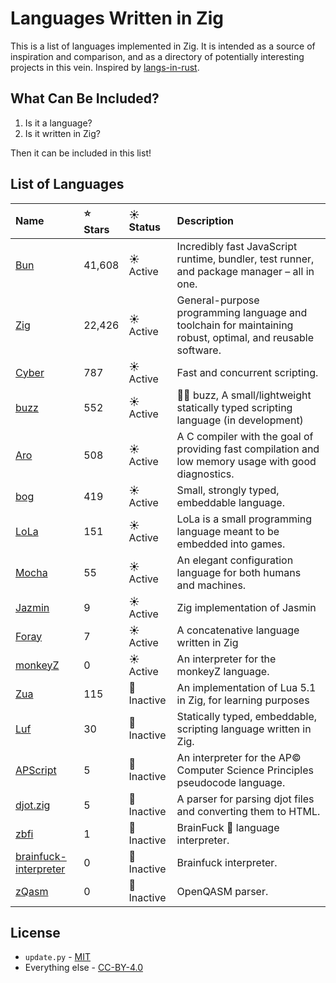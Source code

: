 # Languages Written in Zig

This is a list of languages implemented in
Zig. It is intended as a source of inspiration and comparison, and as a
directory of potentially interesting projects in this vein. Inspired by [langs-in-rust](https://github.com/alilleybrinker/langs-in-rust).

## What Can Be Included?

1. Is it a language?
2. Is it written in Zig?

Then it can be included in this list!

## List of Languages

| Name | ⭐ Stars | ☀️ Status | Description |
|:-----|:---------|:-----------|:-----------|
| [Bun] | 41,608 | ☀️ Active | Incredibly fast JavaScript runtime, bundler, test runner, and package manager – all in one. |
| [Zig] | 22,426 | ☀️ Active | General-purpose programming language and toolchain for maintaining robust, optimal, and reusable software. |
| [Cyber] | 787 | ☀️ Active | Fast and concurrent scripting. |
| [buzz] | 552 | ☀️ Active | 👨‍🚀  buzz, A small/lightweight statically typed scripting language (in development) |
| [Aro] | 508 | ☀️ Active | A C compiler with the goal of providing fast compilation and low memory usage with good diagnostics. |
| [bog] | 419 | ☀️ Active | Small, strongly typed, embeddable language. |
| [LoLa] | 151 | ☀️ Active | LoLa is a small programming language meant to be embedded into games. |
| [Mocha] | 55 | ☀️ Active | An elegant configuration language for both humans and machines. |
| [Jazmin] | 9 | ☀️ Active | Zig implementation of Jasmin |
| [Foray] | 7 | ☀️ Active | A concatenative language written in Zig |
| [monkeyZ] | 0 | ☀️ Active | An interpreter for the monkeyZ language. |
| [Zua] | 115 | 🌙 Inactive | An implementation of Lua 5.1 in Zig, for learning purposes |
| [Luf] | 30 | 🌙 Inactive | Statically typed, embeddable, scripting language written in Zig. |
| [APScript] | 5 | 🌙 Inactive | An interpreter for the AP© Computer Science Principles pseudocode language. |
| [djot.zig] | 5 | 🌙 Inactive | A parser for parsing djot files and converting them to HTML. |
| [zbfi] | 1 | 🌙 Inactive | BrainFuck :robot: language interpreter. |
| [brainfuck-interpreter] | 0 | 🌙 Inactive | Brainfuck interpreter. |
| [zQasm] | 0 | 🌙 Inactive | OpenQASM parser. |

## License

* `update.py` - [MIT](https://github.com/thechampagne/langs-in-zig/blob/main/LICENSE-MIT)
* Everything else - [CC-BY-4.0](https://github.com/thechampagne/langs-in-zig/blob/main/LICENSE)

[Zig]: https://github.com/ziglang/zig
[bog]: https://github.com/Vexu/bog
[buzz]: https://github.com/buzz-language/buzz
[Cyber]: https://github.com/fubark/cyber
[LoLa]: https://github.com/MasterQ32/LoLa
[Luf]: https://github.com/Luukdegram/luf
[Zua]: https://github.com/squeek502/zua
[Jazmin]: https://github.com/desttinghim/jazmin
[Mocha]: https://github.com/hqnna/mocha
[Foray]: https://github.com/Grinshpon/Foray
[APScript]: https://github.com/sno2/apscript-zig-archive
[Bun]: https://github.com/oven-sh/bun
[zbfi]: https://github.com/PrajwalCH/zbfi
[brainfuck-interpreter]: https://github.com/rubenkristian/brainfuck-interpreter
[Aro]: https://github.com/Vexu/arocc
[zQasm]: https://github.com/AbeerVaishnav13/zQasm
[monkeyZ]: https://github.com/andreabertanzon/monkeyZ
[djot.zig]: https://github.com/leroycep/djot.zig
